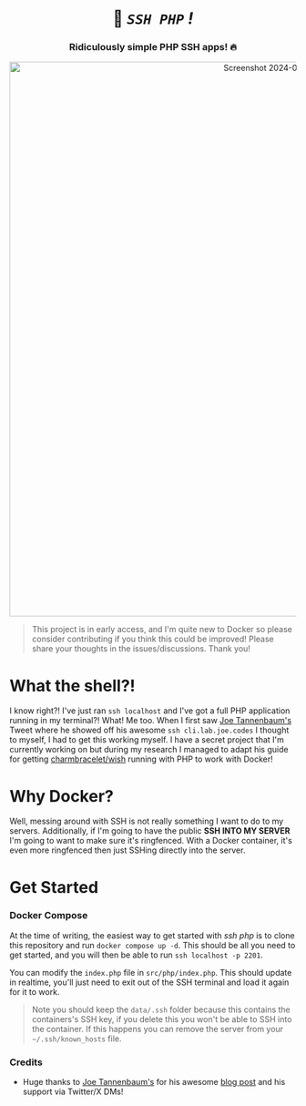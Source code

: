 <div align="center">

# 🤫  _`SSH PHP` !_

###  Ridiculously simple PHP SSH apps! 🔥

<img width="974" alt="Screenshot 2024-07-26 at 18 09 49" src="https://github.com/user-attachments/assets/cdecc8fb-ba0f-4c0d-8aff-9e43f539f3f3">

</div>



> This project is in early access, and I'm quite new to Docker so please consider contributing if you think this could be improved! Please share your thoughts in the issues/discussions. Thank you!

# What the shell?!

I know right?! I've just ran `ssh localhost` and I've got a full PHP application running in my terminal?! What! Me too. When I first saw [Joe Tannenbaum's](https://joe.codes/) Tweet where he showed off his awesome `ssh cli.lab.joe.codes` I thought to myself, I had to get this working myself. I have a secret project that I'm currently working on but during my research I managed to adapt his guide for getting [charmbracelet/wish](https://github.com/charmbracelet/wish) running with PHP to work with Docker!

# Why Docker?

Well, messing around with SSH is not really something I want to do to my servers. Additionally, if I'm going to have the public **SSH INTO MY SERVER** I'm going to want to make sure it's ringfenced. With a Docker container, it's even more ringfenced then just SSHing directly into the server.

# Get Started

### Docker Compose
At the time of writing, the easiest way to get started with _ssh php_ is to clone this repository and run `docker compose up -d`. This should be all you need to get started, and you will then be able to run `ssh localhost -p 2201`.

You can modify the `index.php` file in `src/php/index.php`. This should update in realtime, you'll just need to exit out of the SSH terminal and load it again for it to work.

> Note you should keep the `data/.ssh` folder because this contains the containers's SSH key, if you delete this you won't be able to SSH into the container. If this happens you can remove the server from your `~/.ssh/known_hosts` file.

### Credits

- Huge thanks to [Joe Tannenbaum's](https://joe.codes/) for his awesome [blog post](https://blog.joe.codes/creating-ssh-apps-with-charm-wish-and-laravel-prompts) and his support via Twitter/X DMs!
